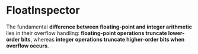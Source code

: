 # FloatInspector
The fundamental **difference between floating-point and integer arithmetic** lies in their overflow handling: **floating-point operations truncate lower-order bits**, whereas **integer operations truncate higher-order bits when overflow occurs**.
